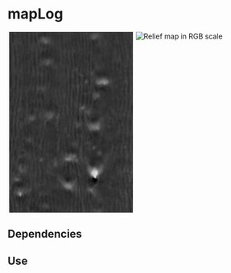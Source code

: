 # mapLog

<div style="display: flex; justify-content: space-around;">
  <img src="Elm.png" alt="Relief map in grayscale" width="49%" />
  <img src="Elm_muli.png" alt="Relief map in RGB scale" width="49%" />
</div>

## Dependencies

## Use

